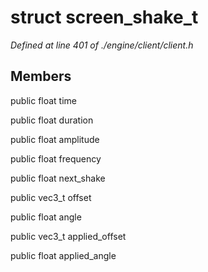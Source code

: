 # struct screen_shake_t

*Defined at line 401 of ./engine/client/client.h*

## Members

public float time

public float duration

public float amplitude

public float frequency

public float next_shake

public vec3_t offset

public float angle

public vec3_t applied_offset

public float applied_angle



